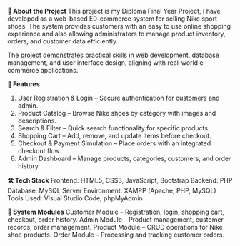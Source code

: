 **📌 About the Project**
This project is my Diploma Final Year Project, I have developed as a web-based E0-commerce system for selling Nike sport shoes. The system provides customers with an easy to use online shopping experience and also allowing administrators to manage product inventory, orders, and customer data efficiently.

The project demonstrates practical skills in web development, database management, and user interface design, aligning with real-world e-commerce applications.


**🚀 Features**
1. User Registration & Login – Secure authentication for customers and admin.
2. Product Catalog – Browse Nike shoes by category with images and descriptions.
3. Search & Filter – Quick search functionality for specific products.
4. Shopping Cart – Add, remove, and update items before checkout.
5. Checkout & Payment Simulation – Place orders with an integrated checkout flow.
6. Admin Dashboard – Manage products, categories, customers, and order history.


**🛠️ Tech Stack**
Frontend: HTML5, CSS3, JavaScript, Bootstrap
Backend: PHP
Database: MySQL
Server Environment: XAMPP (Apache, PHP, MySQL)
Tools Used: Visual Studio Code, phpMyAdmin


**📂 System Modules**
Customer Module – Registration, login, shopping cart, checkout, order history.
Admin Module – Product management, customer records, order management.
Product Module – CRUD operations for Nike shoe products.
Order Module – Processing and tracking customer orders.
